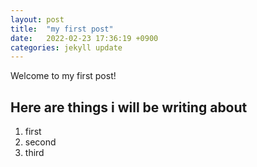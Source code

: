 ```yaml
---
layout: post
title:  "my first post"
date:   2022-02-23 17:36:19 +0900
categories: jekyll update
---
```


Welcome to my first post!


## Here are things i will be writing about
1. first
2. second
3. third